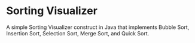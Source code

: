 # Sorting Visualizer

A simple Sorting Visualizer construct in Java that implements Bubble Sort, Insertion Sort, Selection Sort, Merge Sort, and Quick Sort.
